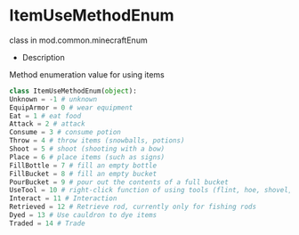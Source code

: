 # ItemUseMethodEnum 

class in mod.common.minecraftEnum 

- Description 

Method enumeration value for using items 

```python 
class ItemUseMethodEnum(object): 
Unknown = -1 # unknown 
EquipArmor = 0 # wear equipment 
Eat = 1 # eat food 
Attack = 2 # attack 
Consume = 3 # consume potion 
Throw = 4 # throw items (snowballs, potions) 
Shoot = 5 # shoot (shooting with a bow) 
Place = 6 # place items (such as signs) 
FillBottle = 7 # fill an empty bottle 
FillBucket = 8 # fill an empty bucket 
PourBucket = 9 # pour out the contents of a full bucket 
UseTool = 10 # right-click function of using tools (flint, hoe, shovel, etc.) 
Interact = 11 # Interaction 
Retrieved = 12 # Retrieve rod, currently only for fishing rods 
Dyed = 13 # Use cauldron to dye items 
Traded = 14 # Trade 

``` 

